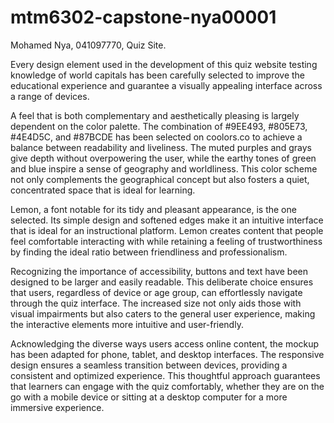 # mtm6302-capstone-nya00001

Mohamed Nya, 041097770, Quiz Site.

Every design element used in the development of this quiz website testing knowledge of world capitals has been carefully selected to improve the educational experience and guarantee a visually appealing interface across a range of devices.

A feel that is both complementary and aesthetically pleasing is largely dependent on the color palette. The combination of #9EE493, #805E73, #4E4D5C, and #87BCDE has been selected on coolors.co to achieve a balance between readability and liveliness. The muted purples and grays give depth without overpowering the user, while the earthy tones of green and blue inspire a sense of geography and worldliness. This color scheme not only complements the geographical concept but also fosters a quiet, concentrated space that is ideal for learning.

Lemon, a font notable for its tidy and pleasant appearance, is the one selected. Its simple design and softened edges make it an intuitive interface that is ideal for an instructional platform. Lemon creates content that people feel comfortable interacting with while retaining a feeling of trustworthiness by finding the ideal ratio between friendliness and professionalism.

Recognizing the importance of accessibility, buttons and text have been designed to be larger and easily readable. This deliberate choice ensures that users, regardless of device or age group, can effortlessly navigate through the quiz interface. The increased size not only aids those with visual impairments but also caters to the general user experience, making the interactive elements more intuitive and user-friendly.

Acknowledging the diverse ways users access online content, the mockup has been adapted for phone, tablet, and desktop interfaces. The responsive design ensures a seamless transition between devices, providing a consistent and optimized experience. This thoughtful approach guarantees that learners can engage with the quiz comfortably, whether they are on the go with a mobile device or sitting at a desktop computer for a more immersive experience.